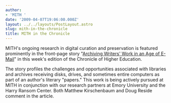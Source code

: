 ```yaml
---
author:
- 'MITH '
date: '2009-04-07T19:06:00.000Z'
layout: ../../layouts/PostLayout.astro
slug: mith-in-the-chronicle
title: MITH in the Chronicle
---
```


MITH's ongoing research in digital curation and preservation is featured prominently in the front-page story "[Archiving Writers' Work in an Age of E-Mail](http://chronicle.com/weekly/v55/i31/31a00102.htm)" in this week's edition of the Chronicle of Higher Education.

The story profiles the challenges and opportunities associated with libraries and archives receiving disks, drives, and sometimes entire computers as part of an author's literary "papers." This work is being actively pursued at MITH in conjunction with our research partners at Emory University and the Harry Ransom Center. Both Matthew Kirschenbaum and Doug Reside comment in the article.